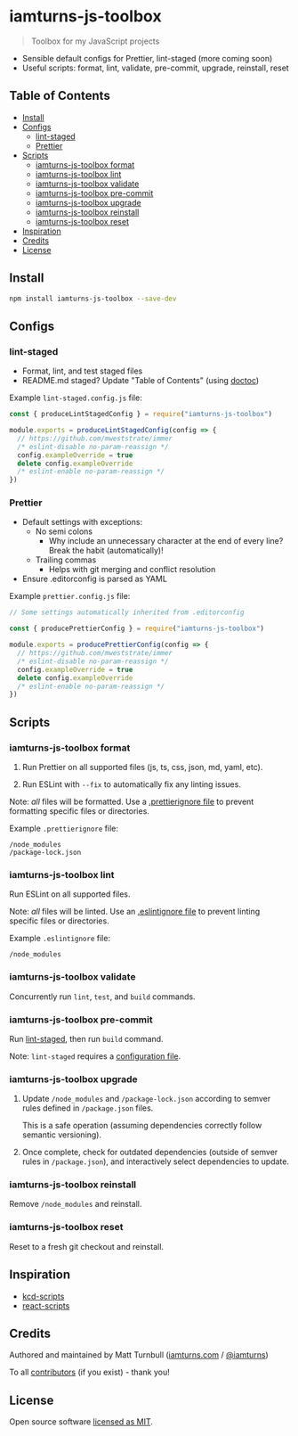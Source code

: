 # iamturns-js-toolbox

> Toolbox for my JavaScript projects

- Sensible default configs for Prettier, lint-staged (more coming soon)
- Useful scripts: format, lint, validate, pre-commit, upgrade, reinstall, reset

## Table of Contents

<!-- START doctoc generated TOC please keep comment here to allow auto update -->
<!-- DON'T EDIT THIS SECTION, INSTEAD RE-RUN doctoc TO UPDATE -->

- [Install](#install)
- [Configs](#configs)
  - [lint-staged](#lint-staged)
  - [Prettier](#prettier)
- [Scripts](#scripts)
  - [iamturns-js-toolbox format](#iamturns-js-toolbox-format)
  - [iamturns-js-toolbox lint](#iamturns-js-toolbox-lint)
  - [iamturns-js-toolbox validate](#iamturns-js-toolbox-validate)
  - [iamturns-js-toolbox pre-commit](#iamturns-js-toolbox-pre-commit)
  - [iamturns-js-toolbox upgrade](#iamturns-js-toolbox-upgrade)
  - [iamturns-js-toolbox reinstall](#iamturns-js-toolbox-reinstall)
  - [iamturns-js-toolbox reset](#iamturns-js-toolbox-reset)
- [Inspiration](#inspiration)
- [Credits](#credits)
- [License](#license)

<!-- END doctoc generated TOC please keep comment here to allow auto update -->

## Install

```bash
npm install iamturns-js-toolbox --save-dev
```

## Configs

### lint-staged

- Format, lint, and test staged files
- README.md staged? Update "Table of Contents" (using [doctoc](https://github.com/thlorenz/doctoc))

Example `lint-staged.config.js` file:

```javascript
const { produceLintStagedConfig } = require("iamturns-js-toolbox")

module.exports = produceLintStagedConfig(config => {
  // https://github.com/mweststrate/immer
  /* eslint-disable no-param-reassign */
  config.exampleOverride = true
  delete config.exampleOverride
  /* eslint-enable no-param-reassign */
})
```

### Prettier

- Default settings with exceptions:
  - No semi colons
    - Why include an unnecessary character at the end of every line? Break the habit (automatically)!
  - Trailing commas
    - Helps with git merging and conflict resolution
- Ensure .editorconfig is parsed as YAML

Example `prettier.config.js` file:

```javascript
// Some settings automatically inherited from .editorconfig

const { producePrettierConfig } = require("iamturns-js-toolbox")

module.exports = producePrettierConfig(config => {
  // https://github.com/mweststrate/immer
  /* eslint-disable no-param-reassign */
  config.exampleOverride = true
  delete config.exampleOverride
  /* eslint-enable no-param-reassign */
})
```

## Scripts

### iamturns-js-toolbox format

1. Run Prettier on all supported files (js, ts, css, json, md, yaml, etc).

2. Run ESLint with `--fix` to automatically fix any linting issues.

Note: _all_ files will be formatted. Use a [.prettierignore file](https://prettier.io/docs/en/ignore.html) to prevent formatting specific files or directories.

Example `.prettierignore` file:

```text
/node_modules
/package-lock.json
```

### iamturns-js-toolbox lint

Run ESLint on all supported files.

Note: _all_ files will be linted. Use an [.eslintignore file](https://eslint.org/docs/user-guide/configuring#eslintignore) to prevent linting specific files or directories.

Example `.eslintignore` file:

```text
/node_modules
```

### iamturns-js-toolbox validate

Concurrently run `lint`, `test`, and `build` commands.

### iamturns-js-toolbox pre-commit

Run [lint-staged](https://github.com/okonet/lint-staged), then run `build` command.

Note: `lint-staged` requires a [configuration file](https://github.com/okonet/lint-staged#configuration).

### iamturns-js-toolbox upgrade

1. Update `/node_modules` and `/package-lock.json` according to semver rules defined in `/package.json` files.

   This is a safe operation (assuming dependencies correctly follow semantic versioning).

2. Once complete, check for outdated dependencies (outside of semver rules in `/package.json`), and interactively select dependencies to update.

### iamturns-js-toolbox reinstall

Remove `/node_modules` and reinstall.

### iamturns-js-toolbox reset

Reset to a fresh git checkout and reinstall.

## Inspiration

- [kcd-scripts](https://github.com/kentcdodds/kcd-scripts)
- [react-scripts](https://github.com/facebook/create-react-app/tree/next/packages/react-scripts)

## Credits

Authored and maintained by Matt Turnbull ([iamturns.com](https://iamturns.com) / [@iamturns](https://twitter.com/iamturns))

To all [contributors](https://github.com/iamturns/iamturns-js-toolbox/graphs/contributors) (if you exist) - thank you!

## License

Open source software [licensed as MIT](https://github.com/iamturns/iamturns-js-toolbox/blob/master/LICENSE).
